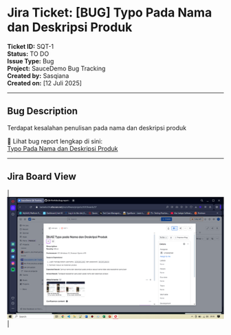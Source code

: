 # Jira Ticket: [BUG] Typo Pada Nama dan Deskripsi Produk

**Ticket ID:** SQT-1  
**Status:** TO DO  
**Issue Type:** Bug  
**Project:** SauceDemo Bug Tracking  
**Created by:** Sasqiana  
**Created on:** [12 Juli 2025]

---

## Bug Description

Terdapat kesalahan penulisan pada nama dan deskripsi produk

📎 Lihat bug report lengkap di sini:  
[Typo Pada Nama dan Deskripsi Produk](../../bug-reports/ui/typo-at-products-page.md)

---

## Jira Board View

|![Jira SQT-1](../documentations/Jira-Bug-UI.png)|
